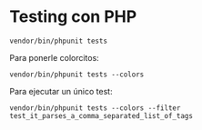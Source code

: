 # Testing con PHP

    vendor/bin/phpunit tests

Para ponerle colorcitos:

    vendor/bin/phpunit tests --colors

Para ejecutar un único test:

    vendor/bin/phpunit tests --colors --filter test_it_parses_a_comma_separated_list_of_tags

